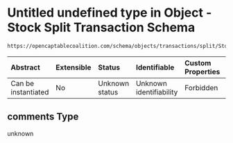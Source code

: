 # Untitled undefined type in Object - Stock Split Transaction Schema

```txt
https://opencaptablecoalition.com/schema/objects/transactions/split/StockSplit.schema.json#/properties/comments
```



| Abstract            | Extensible | Status         | Identifiable            | Custom Properties | Additional Properties | Access Restrictions | Defined In                                                                                                       |
| :------------------ | :--------- | :------------- | :---------------------- | :---------------- | :-------------------- | :------------------ | :--------------------------------------------------------------------------------------------------------------- |
| Can be instantiated | No         | Unknown status | Unknown identifiability | Forbidden         | Allowed               | none                | [StockSplit.schema.json*](../../schema/objects/transactions/split/StockSplit.schema.json "open original schema") |

## comments Type

unknown
